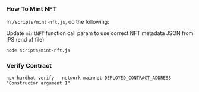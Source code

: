 ### How To Mint NFT

In `/scripts/mint-nft.js`, do the following:

Update `mintNFT` function call param to use correct NFT metadata JSON from IPS (end of file)

```zsh
node scripts/mint-nft.js
```

### Verify Contract

```
npx hardhat verify --network mainnet DEPLOYED_CONTRACT_ADDRESS "Constructor argument 1"
```
